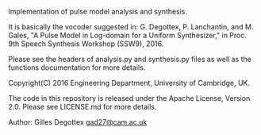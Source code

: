 Implementation of pulse model analysis and synthesis.

It is basically the vocoder suggested in:
G. Degottex, P. Lanchantin, and M. Gales, "A Pulse Model in Log-domain
    for a Uniform Synthesizer," in Proc. 9th Speech Synthesis Workshop
    (SSW9), 2016.

Please see the headers of analysis.py and synthesis.py files as well as the
functions documentation for more details.


Copyright(C) 2016 Engineering Department, University of Cambridge, UK.

The code in this repository is released under the Apache License, Version 2.0.
Please see LICENSE.md for more details.

Author: Gilles Degottex <gad27@cam.ac.uk>
